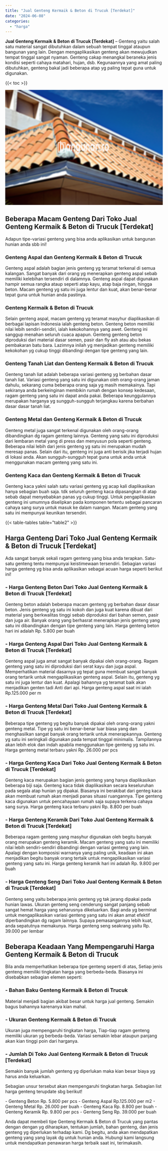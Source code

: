 ```yaml
---
title: "Jual Genteng Kermaik & Beton di Trucuk [Terdekat]"
date: "2024-06-08"
categories: 
  - "harga"
---
```


**Jual Genteng Kermaik & Beton di Trucuk \[Terdekat\]** – Genteng yaitu salah satu material sangat dibutuhkan dalam sebuah tempat tinggal ataupun bangunan yang lain. Dengan mengaplikasikan genteng akan mewujudkan tempat tinggal sangat nyaman. Genteng cakap menangkal beraneka jenis kondisi seperti cahaya matahari, hujan, dsb. Kegunaannya yang amat paling dibutuhkan, genteng bakal jadi beberapa atap yg paling tepat guna untuk digunakan.

{{< toc >}}

![Jual Genteng Kermaik & Beton di Trucuk [Terdekat]](/images/genteng-minimalis-murah03.png)

## Beberapa Macam Genteng Dari Toko Jual Genteng Kermaik & Beton di Trucuk \[Terdekat\]

Adapun tipe-variasi genteng yang bisa anda aplikasikan untuk bangunan hunian anda sbb ini!

### Genteng Aspal dan Genteng Kermaik & Beton di Trucuk

Genteng aspal adalah bagian jenis genteng yg teramat terkenal di semua kalangan. Sangat banyak dari orang yg menerapkan genteng aspal sebab memiliki kelebihan tersendiri di dalamnya. Genteng aspal dapat digunakan hampir semua rangka ataup seperti atap kayu, atap baja ringan, hingga beton. Macam genteng yg satu ini juga lentur dan kuat, akan benar-benar tepat guna untuk hunian anda pastinya.

### Genteng Kermaik & Beton di Trucuk

Selain genteng aspal, macam genteng yg teramat masyhur diaplikasikan di berbagai lapisan Indonesia ialah genteng beton. Genteng beton memiliki nilai lebih sendiri-sendiri, ialah kekokohannya yang awet. Genteng ini sanggup menahan seluruh cuaca apapun. Genteng genteng beton diproduksi dari material dasar semen, pasir dan fly ash atau abu bekas pembakaran batu bara. Lazimnya inilah yg menjadikan genteng memiliki kekokohan yg cukup tinggi dibandingi dengan tipe genteng yang lain.

### Genteng Tanah Liat dan Genteng Kermaik & Beton di Trucuk

Genteng tanah liat adalah beberapa variasi genteng yg berbahan dasar tanah liat. Variasi genteng yang satu ini digunakan oleh orang-orang jaman dahulu, sekarang cuma beberapa orang saja yg masih memakainya. Tapi sekiranya anda berkeinginan membikin rumah dengan konsep kedesaan, ragam genteng yang satu ini dapat anda pakai. Beberapa keunggulannya merupakan harganya yg sungguh-sungguh terjangkau karena berbahan dasar dasar tanah liat.

### Genteng Metal dan Genteng Kermaik & Beton di Trucuk

Genteng metal juga sangat terkenal digunakan oleh orang-orang dibandingkan dg ragam genteng lainnya. Genteng yang satu ini diproduksi dari lembaran metal yang di press dan menyusun pola seperti genteng. Beberapa nilai lebih dari jenis genteng yg satu ini merupakan mudah meresap panas. Selain dari itu, genteng ini juga anti berisik jika terjadi hujan di lokasi anda. Akan sungguh-sungguh tepat guna untuk anda untuk menggunakan macam genteng yang satu ini.

### Genteng Kaca dan Genteng Kermaik & Beton di Trucuk

Genteng kaca yakni salah satu variasi genteng yg acap kali diaplikasikan hanya sebagian buah saja. tdk seluruh genteng kaca dipasangkan di atap sebab dapat menyebabkan panas yg cukup tinggi. Untuk pengaplikasian genteng ini umumnya diselipkan pada komponen tertentu sebagai pancaran cahaya sang surya untuk masuk ke dalam ruangan. Macam genteng yang satu ini mempunyai keunikan tersendiri.

{{< table-tables table="table2" >}}

## Harga Genteng Dari Toko Jual Genteng Kermaik & Beton di Trucuk \[Terdekat\]

Ada sangat banyak sekali ragam genteng yang bisa anda terapkan. Satu-satu genteng tentu mempunyai keistimewaan tersendiri. Sebagian variasi harga genteng yg bisa anda aplikasikan sebagai acuan harga seperti berikut ini!

### \- Harga Genteng Beton Dari Toko Jual Genteng Kermaik & Beton di Trucuk \[Terdekat\]

Genteng beton adalah beberapa macam genteng yg berbahan dasar dasar beton. Jenis genteng yg satu ini kokoh dan juga kuat karena dibuat dari material yang berkwalitas tinggi sebab diproduksi dari bahan semen, pasir dan juga air. Banyak orang yang berhasrat menerapkan jenis genteng yang satu ini dibandingkan dengan tipe genteng yang lain. Harga genteng beton hari ini adalah Rp. 5.800 per buah

### \- Harga Genteng Aspal Dari Toko Jual Genteng Kermaik & Beton di Trucuk \[Terdekat\]

Genteng aspal juga amat sangat banyak dipakai oleh orang-orang. Ragam genteng yang satu ini diproduksi dari serat kayu dan juga aspal. Memperhatikan material dasarnya yg tepat guna membuat sangat banyak orang tertarik untuk mengaplikasikan genteng aspal. Selain itu, genteng yg satu ini juga lentur dan kuat. Apalagi bahannya yg teramat baik akan menjadikan genten tadi Anti dari api. Harga genteng aspal saat ini ialah Rp.125.000 per m

### \- Harga Genteng Metal Dari Toko Jual Genteng Kermaik & Beton di Trucuk \[Terdekat\]

Beberapa tipe genteng yg begitu banyak dipakai oleh orang-orang yakni genteng metal. Tipe yg satu ini benar-benar luar biasa yang dan menghasilkan sangat banyak orang tertarik untuk menerapkannya. Genteng yg satu ini seringkali digunakan pada tempat tinggal minimalis. Tampilannya akan lebih elok dan indah apabila menggunakan tipe genteng yg satu ini. Harga genteng metal terbaru yakni Rp. 26.000 per pcs

### \- Harga Genteng Kaca Dari Toko Jual Genteng Kermaik & Beton di Trucuk \[Terdekat\]

Genteng kaca merupakan bagian jenis genteng yang hanya diaplikasikan beberapa biji saja. Genteng kaca tidak diaplikasikan secara keseluruhan pada segala atap hunian yg dipakai. Biasanya ini berakibat dari genteg kaca akan membuat rumah akan menjadi panas situasi ruangannya. Tipe genteng kaca digunakan untuk pencahayaan rumah saja supaya terkena cahaya sang surya. Harga genteng kaca terbaru yakni Rp. 8.800 per buah

### \- Harga Genteng Keramik Dari Toko Jual Genteng Kermaik & Beton di Trucuk \[Terdekat\]

Beberapa ragam genteng yang masyhur digunakan oleh begitu banyak orang merupakan genteng keramik. Macam genteng yang satu ini memiliki nilai lebih sendiri-sendiri dibandingi dengan variasi genteng yang lain. Apalagi dengan komposisi warnanya yang paling unik, keadaan ini akan menjadikan begitu banyak orang tertaik untuk mengaplikasikan variasi genteng yang satu ini. Harga genteng keramik hari ini adalah Rp. 9.800 per buah

### \- Harga Genteng Seng Dari Toko Jual Genteng Kermaik & Beton di Trucuk \[Terdekat\]

Genteng seng yaitu beberapa jenis genteng yg tak jarang dipakai pada hunian lawas. Ukuran genteng seng cenderung sangat panjang sebab sangat hemat harga yang seharusnya dikeluarkan. Bagi anda yg berminat untuk mengaplikasikan variasi genteng yang satu ini akan amat efektif diperbandingkan dg ragam lainnya. Supaya pemasangannya lebih kuat, anda sepatutnya memakunya. Harga genteng seng seakrang yaitu Rp. 39.000 per lembar

## Beberapa Keadaan Yang Mempengaruhi Harga Genteng Kermaik & Beton di Trucuk

Bila anda memperhatikan beberapa tipe genteng seperti di atas, Setiap jenis genteng memiliki tingkatan harga yang berbeda-beda. Biasanya ini disebabkan sebagian elemen seperti:

### \- Bahan Baku Genteng Kermaik & Beton di Trucuk

Material menjadi bagian akibat besar untuk harga jual genteng. Semakin bagus bahannya karenanya kian mahal.

### \- Ukuran Genteng Kermaik & Beton di Trucuk

Ukuran juga mempengaruhi tingkatan harga, Tiap-tiap ragam genteng memiliki ukuran yg berbeda-beda. Variasi semakin lebar ataupun panjang akan kian tinggi poin dari harganya.

### \- Jumlah Di Toko Jual Genteng Kermaik & Beton di Trucuk \[Terdekat\]

Semakin banyak jumlah genteng yg diperlukan maka kian besar biaya yg harus anda keluarkan.

Sebagian unsur tersebut akan mempengaruhi tingkatan harga. Sebagian list harga genteng terupdate sbg berikut!

\- Genteng Beton Rp. 5.800 per pcs - Genteng Aspal Rp.125.000 per m2 - Genteng Metal Rp. 26.000 per buah - Genteng Kaca Rp. 8.800 per buah - Genteng Keramik Rp. 9.800 per pcs - Genteng Seng Rp. 39.000 per buah

Anda dapat membeli tipe Genteng Kermaik & Beton di Trucuk yang pantas dengan dengan yg diharapkan, tentukan jumlah, bahan genteng, dan jenis genteng yg diperlukan terhadap kami. Dg begitu, anda akan mendapatkan genteng yang yang layak dg untuk hunian anda. Hubungi kami langsung untuk mendapatkan penawaran harga terbaik saat ini, terimakasih.
